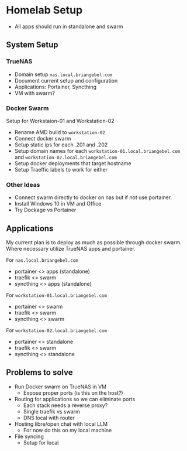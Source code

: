 # Homelab Setup

- All apps should run in standalone and swarm

## System Setup
### TrueNAS

- Domain setup `nas.local.briangebel.com`
- Document current setup and configuration
- Applications: Portainer, Syncthing
- VM with swarm?

### Docker Swarm

Setup for Workstaion-01 and Workstation-02
- Rename AMD build to `workstation-02`
- Connect docker swarm 
- Setup static ips for each .201 and .202
- Setup domain names for each `workstation-01.local.briangebel.com` and `workstation-02.local.briangebel.com`
- Setup docker deployments that target hostname
- Setup Traeffic labels to work for either

### Other Ideas
- Connect swarm directly to docker on nas but if not use portainer.
- Install Windows 10 in VM and Office 
- Try Dockage vs Portainer

## Applications
My current plan is to deploy as much as possible through docker swarm. Where necessary utilize TrueNAS apps and portainer. 

For `nas.local.briangebel.com`
- portainer <> apps (standalone)
- traefik <> swarm
- syncthing <> apps (standalone)

For `workstation-01.local.briangebel.com`
- portainer <> swarm
- traefik <> swarm
- syncthing <> swarm

For `workstation-02.local.briangebel.com`
- portainer <> standalone
- traefik <> swarm
- syncthing <> standalone


## Problems to solve
- Run Docker swarm on TrueNAS in VM
    - Expose proper ports (is this on the host?)
- Routing for applications so we can eliminate ports
    - Each stack needs a reverse proxy?
    - Single traefik vs swarm
    - DNS local with router
- Hosting libre/open chat with local LLM
    - For now do this on my local machine
- File syncing
    - Setup for local